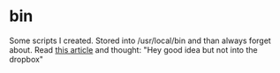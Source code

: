 bin
===

Some scripts I created. Stored into /usr/local/bin and than always forget about. Read [this article](http://www.leancrew.com/all-this/2013/05/dropboxbin/) and thought: "Hey good idea but not into the dropbox" 
